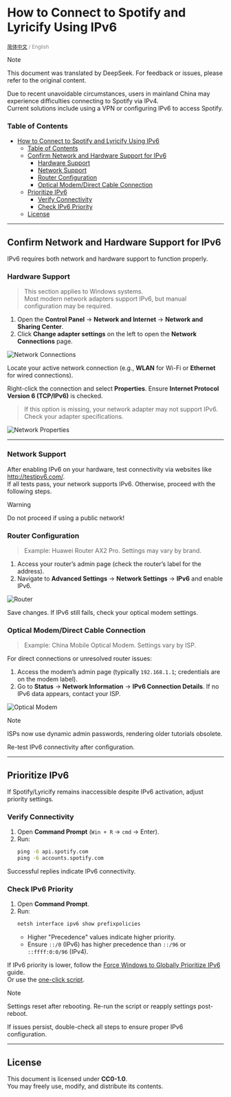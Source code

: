 # How to Connect to Spotify and Lyricify Using IPv6  

<p style="font-size: smaller; color: gray;"><a href="./index">简体中文</a> / English</p>

> [!NOTE]
> This document was translated by DeepSeek. For feedback or issues, please refer to the original content.

Due to recent unavoidable circumstances, users in mainland China may experience difficulties connecting to Spotify via IPv4.  
Current solutions include using a VPN or configuring IPv6 to access Spotify.  

### Table of Contents  
- [How to Connect to Spotify and Lyricify Using IPv6](#how-to-connect-to-spotify-and-lyricify-using-ipv6)
    - [Table of Contents](#table-of-contents)
  - [Confirm Network and Hardware Support for IPv6](#confirm-network-and-hardware-support-for-ipv6)
    - [Hardware Support](#hardware-support)
    - [Network Support](#network-support)
    - [Router Configuration](#router-configuration)
    - [Optical Modem/Direct Cable Connection](#optical-modemdirect-cable-connection)
  - [Prioritize IPv6](#prioritize-ipv6)
    - [Verify Connectivity](#verify-connectivity)
    - [Check IPv6 Priority](#check-ipv6-priority)
  - [License](#license)

---

## Confirm Network and Hardware Support for IPv6  

IPv6 requires both network and hardware support to function properly.  

### Hardware Support  

> This section applies to Windows systems.  
> Most modern network adapters support IPv6, but manual configuration may be required.  

1. Open the **Control Panel** → **Network and Internet** → **Network and Sharing Center**.  
2. Click **Change adapter settings** on the left to open the **Network Connections** page.  

![Network Connections](/IPv6/Network-connection.png)  

Locate your active network connection (e.g., **WLAN** for Wi-Fi or **Ethernet** for wired connections).  

Right-click the connection and select **Properties**. Ensure **Internet Protocol Version 6 (TCP/IPv6)** is checked.  
> If this option is missing, your network adapter may not support IPv6. Check your adapter specifications.  

![Network Properties](/IPv6/Network-attributes.png)  

---

### Network Support  

After enabling IPv6 on your hardware, test connectivity via websites like http://testipv6.com/.  
If all tests pass, your network supports IPv6. Otherwise, proceed with the following steps.  

> [!WARNING]  
> Do not proceed if using a public network!  

### Router Configuration  
> Example: Huawei Router AX2 Pro. Settings may vary by brand.  

1. Access your router’s admin page (check the router’s label for the address).  
2. Navigate to **Advanced Settings** → **Network Settings** → **IPv6** and enable IPv6.  

![Router](/IPv6/Router.png)  

Save changes. If IPv6 still fails, check your optical modem settings.  

### Optical Modem/Direct Cable Connection  
> Example: China Mobile Optical Modem. Settings vary by ISP.  

For direct connections or unresolved router issues:  
1. Access the modem’s admin page (typically `192.168.1.1`; credentials are on the modem label).  
2. Go to **Status** → **Network Information** → **IPv6 Connection Details**. If no IPv6 data appears, contact your ISP.  

![Optical Modem](/IPv6/ONT.png)  

> [!NOTE]  
> ISPs now use dynamic admin passwords, rendering older tutorials obsolete.  

Re-test IPv6 connectivity after configuration.  

---

## Prioritize IPv6  

If Spotify/Lyricify remains inaccessible despite IPv6 activation, adjust priority settings.  

### Verify Connectivity  
1. Open **Command Prompt** (`Win + R` → `cmd` → Enter).  
2. Run:  
   ```cmd  
   ping -6 api.spotify.com  
   ping -6 accounts.spotify.com  
   ```  

Successful replies indicate IPv6 connectivity.  

### Check IPv6 Priority  
1. Open **Command Prompt**.  
2. Run:  
   ```cmd  
   netsh interface ipv6 show prefixpolicies  
   ```  
   - Higher "Precedence" values indicate higher priority.  
   - Ensure `::/0` (IPv6) has higher precedence than `::/96` or `::ffff:0:0/96` (IPv4).  

If IPv6 priority is lower, follow the [Force Windows to Globally Prioritize IPv6](/docs/IPv6/IPv6First-EN) guide.<br>
Or use the [one-click script](https://github.com/MiaowCham/How_to_connect_Spotify_with_IPv6/releases/latest).  

> [!note]  
> Settings reset after rebooting. Re-run the script or reapply settings post-reboot.  

If issues persist, double-check all steps to ensure proper IPv6 configuration.  

---

## License  
This document is licensed under **CC0-1.0**.  
You may freely use, modify, and distribute its contents.  